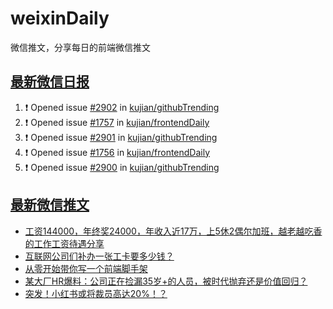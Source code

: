 # weixinDaily
微信推文，分享每日的前端微信推文

## [最新微信日报](https://github.com/kujian/weixinDaily/issues)

<!--START_SECTION:activity-->
1. ❗ Opened issue [#2902](https://github.com/kujian/githubTrending/issues/2902) in [kujian/githubTrending](https://github.com/kujian/githubTrending)
2. ❗ Opened issue [#1757](https://github.com/kujian/frontendDaily/issues/1757) in [kujian/frontendDaily](https://github.com/kujian/frontendDaily)
3. ❗ Opened issue [#2901](https://github.com/kujian/githubTrending/issues/2901) in [kujian/githubTrending](https://github.com/kujian/githubTrending)
4. ❗ Opened issue [#1756](https://github.com/kujian/frontendDaily/issues/1756) in [kujian/frontendDaily](https://github.com/kujian/frontendDaily)
5. ❗ Opened issue [#2900](https://github.com/kujian/githubTrending/issues/2900) in [kujian/githubTrending](https://github.com/kujian/githubTrending)
<!--END_SECTION:activity-->


## [最新微信推文](https://weixin.qdkfweb.cn/)

<!-- BLOG-POST-LIST:START -->
- [工资144000，年终奖24000，年收入近17万，上5休2偶尔加班，越老越吃香的工作工资待遇分享](https://weixin.qdkfweb.cn/50952.html)
- [互联网公司们补办一张工卡要多少钱？](https://weixin.qdkfweb.cn/50969.html)
- [从零开始带你写一个前端脚手架](https://weixin.qdkfweb.cn/50931.html)
- [某大厂HR爆料：公司正在捡漏35岁+的人员，被时代抛弃还是价值回归？](https://weixin.qdkfweb.cn/50985.html)
- [突发！小红书或将裁员高达20%！？](https://weixin.qdkfweb.cn/50945.html)
<!-- BLOG-POST-LIST:END -->
